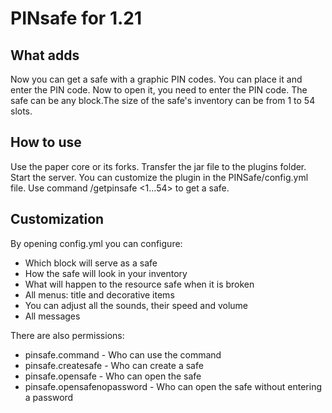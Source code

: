 # PINsafe for 1.21
## What adds
Now you can get a safe with a graphic PIN codes. You can place it and enter the PIN code. Now to open it, you need to enter the PIN code. The safe can be any block.The size of the safe's inventory can be from 1 to 54 slots.
## How to use
Use the paper core or its forks. Transfer the jar file to the plugins folder. Start the server. You can customize the plugin in the PINSafe/config.yml file. Use command /getpinsafe <1...54> to get a safe.
## Customization
By opening config.yml you can configure:
- Which block will serve as a safe
- How the safe will look in your inventory
- What will happen to the resource safe when it is broken
- All menus: title and decorative items
- You can adjust all the sounds, their speed and volume
- All messages

There are also permissions:
- pinsafe.command - Who can use the command
- pinsafe.createsafe - Who can create a safe
- pinsafe.opensafe - Who can open the safe
- pinsafe.opensafenopassword - Who can open the safe without entering a password
